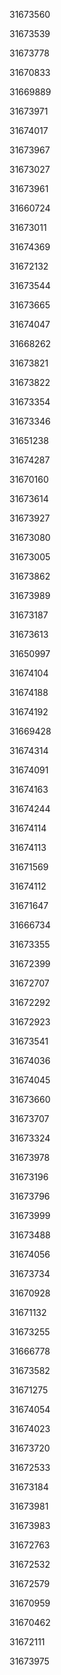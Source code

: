 31673560

31673539

31673778

31670833

31669889

31673971

31674017

31673967

31673027

31673961

31660724

31673011

31674369

31672132

31673544

31673665

31674047

31668262

31673821

31673822

31673354

31673346

31651238

31674287

31670160

31673614

31673927

31673080

31673005

31673862

31673989

31673187

31673613

31650997

31674104

31674188

31674192

31669428

31674314

31674091

31674163

31674244

31674114

31674113

31671569

31674112

31671647

31666734

31673355

31672399

31672707

31672292

31672923

31673541

31674036

31674045

31673660

31673707

31673324

31673978

31673196

31673796

31673999

31673488

31674056

31673734

31670928

31671132

31673255

31666778

31673582

31671275

31674054

31674023

31673720

31672533

31673184

31673981

31673983

31672763

31672532

31672579

31670959

31670462

31672111

31673975

